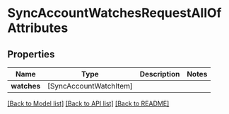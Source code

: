 # SyncAccountWatchesRequestAllOfAttributes

## Properties
Name | Type | Description | Notes
------------ | ------------- | ------------- | -------------
**watches** | [SyncAccountWatchItem] |  | 

[[Back to Model list]](../README.md#documentation-for-models) [[Back to API list]](../README.md#documentation-for-api-endpoints) [[Back to README]](../README.md)


